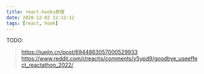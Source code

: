 ```yaml
---
title: react-hooks原理
date: 2020-12-02 12:12:12
tags: [react, hook]
---
```


TODO:
> https://juejin.cn/post/6944863057000529933
> https://www.reddit.com/r/reactjs/comments/v5ypd9/goodbye_useeffect_reactathon_2022/


